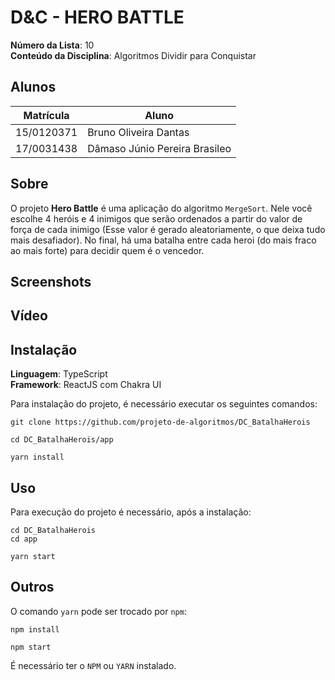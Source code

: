# D&C - HERO BATTLE

**Número da Lista**: 10<br>
**Conteúdo da Disciplina**: Algoritmos Dividir para Conquistar<br>

## Alunos
|Matrícula | Aluno |
| -- | -- |
| 15/0120371  |  Bruno Oliveira Dantas |
| 17/0031438 |  Dâmaso Júnio Pereira Brasileo |

## Sobre 

O projeto **Hero Battle** é uma aplicação do algoritmo `MergeSort`. Nele você escolhe 4 heróis e 4 inimigos que serão ordenados a partir do valor de força de cada inimigo (Esse valor é gerado aleatoriamente, o que deixa tudo mais desafiador). No final, há uma batalha entre cada heroi (do mais fraco ao mais forte) para decidir quem é o vencedor.

## Screenshots

## Vídeo


## Instalação 

**Linguagem**: TypeScript<br>
**Framework**: ReactJS com Chakra UI<br>

Para instalação do projeto, é necessário executar os seguintes comandos:
```
git clone https://github.com/projeto-de-algoritmos/DC_BatalhaHerois

cd DC_BatalhaHerois/app

yarn install
```

## Uso 

Para execução do projeto é necessário, após a instalação:
```
cd DC_BatalhaHerois
cd app

yarn start
```

## Outros 
O comando `yarn` pode ser trocado por `npm`:
```
npm install

npm start
```

É necessário ter o `NPM` ou `YARN` instalado.

